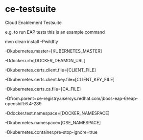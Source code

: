 # ce-testsuite
Cloud Enablement Testsuite

e.g. to run EAP tests this is an example command

mvn clean install -Pwildfly 

-Dkubernetes.master=[KUBERNETES_MASTER] 

-Ddocker.url=[DOCKER_DEAMON_URL] 

-Dkubernetes.certs.client.file=[CLIENT_FILE] 

-Dkubernetes.certs.client.key.file=[CLIENT_KEY_FILE] 

-Dkubernetes.certs.ca.file=[CA_FILE] 

-Dfrom.parent=ce-registry.usersys.redhat.com/jboss-eap-6/eap-openshift:6.4-289 

-Ddocker.test.namespace=[DOCKER_NAMESPACE] 

-Dkubernetes.namespace=[OSE_NAMESPACE] 

-Dkubernetes.container.pre-stop-ignore=true 
